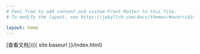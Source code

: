 ```yaml
---
# Feel free to add content and custom Front Matter to this file.
# To modify the layout, see https://jekyllrb.com/docs/themes/#overriding-theme-defaults

layout: home
---
```

[查看文档]({{ site.baseurl }}/index.html)
<!-- [查看文档](./index.html) -->